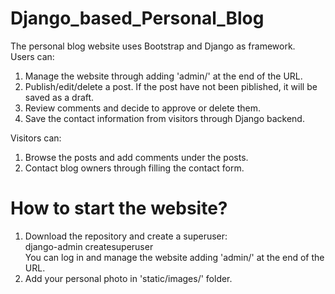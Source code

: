 # Django_based_Personal_Blog
The personal blog website uses Bootstrap and Django as framework. \
Users can:
1. Manage the website through adding 'admin/' at the end of the URL.
2. Publish/edit/delete a post. If the post have not been piblished, it will be saved as a draft.
3. Review comments and decide to approve or delete them.
4. Save the contact information from visitors through Django backend.

Visitors can:
1. Browse the posts and add comments under the posts.
2. Contact blog owners through filling the contact form.

# How to start the website?
1. Download the repository and create a superuser:\
django-admin createsuperuser\
You can log in and manage the website adding 'admin/' at the end of the URL.
2. Add your personal photo in 'static/images/' folder.
